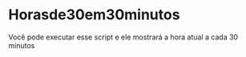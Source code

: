 # Horasde30em30minutos
Você pode executar esse script e ele mostrará a hora atual a cada 30 minutos
